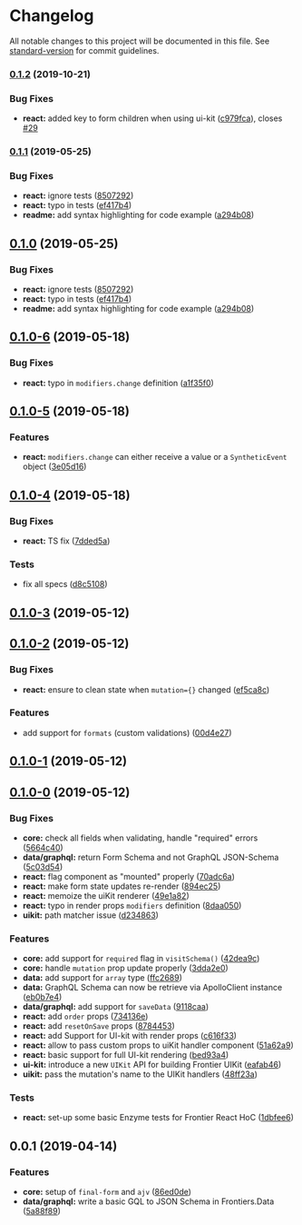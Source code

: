 # Changelog

All notable changes to this project will be documented in this file. See [standard-version](https://github.com/conventional-changelog/standard-version) for commit guidelines.

### [0.1.2](https://github.com/frontier-forms/frontier-forms/compare/v0.1.1...v0.1.2) (2019-10-21)


### Bug Fixes

* **react:** added key to form children when using ui-kit ([c979fca](https://github.com/frontier-forms/frontier-forms/commit/c979fca)), closes [#29](https://github.com/frontier-forms/frontier-forms/issues/29)



### [0.1.1](https://github.com/frontier-forms/frontier-forms/compare/v0.1.0-6...v0.1.1) (2019-05-25)


### Bug Fixes

* **react:** ignore tests ([8507292](https://github.com/frontier-forms/frontier-forms/commit/8507292))
* **react:** typo in tests ([ef417b4](https://github.com/frontier-forms/frontier-forms/commit/ef417b4))
* **readme:** add syntax highlighting for code example ([a294b08](https://github.com/frontier-forms/frontier-forms/commit/a294b08))



## [0.1.0](https://github.com/frontier-forms/frontier-forms/compare/v0.1.0-6...v0.1.0) (2019-05-25)


### Bug Fixes

* **react:** ignore tests ([8507292](https://github.com/frontier-forms/frontier-forms/commit/8507292))
* **react:** typo in tests ([ef417b4](https://github.com/frontier-forms/frontier-forms/commit/ef417b4))
* **readme:** add syntax highlighting for code example ([a294b08](https://github.com/frontier-forms/frontier-forms/commit/a294b08))



## [0.1.0-6](https://github.com/frontier-forms/frontier-forms/compare/v0.1.0-5...v0.1.0-6) (2019-05-18)


### Bug Fixes

* **react:** typo in `modifiers.change` definition ([a1f35f0](https://github.com/frontier-forms/frontier-forms/commit/a1f35f0))



## [0.1.0-5](https://github.com/frontier-forms/frontier-forms/compare/v0.1.0-4...v0.1.0-5) (2019-05-18)


### Features

* **react:** `modifiers.change` can either receive a value or a `SyntheticEvent` object ([3e05d16](https://github.com/frontier-forms/frontier-forms/commit/3e05d16))



## [0.1.0-4](https://github.com/frontier-forms/frontier-forms/compare/v0.1.0-3...v0.1.0-4) (2019-05-18)


### Bug Fixes

* **react:** TS fix ([7dded5a](https://github.com/frontier-forms/frontier-forms/commit/7dded5a))


### Tests

* fix all specs ([d8c5108](https://github.com/frontier-forms/frontier-forms/commit/d8c5108))



## [0.1.0-3](https://github.com/frontier-forms/frontier-forms/compare/v0.1.0-2...v0.1.0-3) (2019-05-12)



## [0.1.0-2](https://github.com/frontier-forms/frontier-forms/compare/v0.1.0-1...v0.1.0-2) (2019-05-12)


### Bug Fixes

* **react:** ensure to clean state when `mutation={}` changed ([ef5ca8c](https://github.com/frontier-forms/frontier-forms/commit/ef5ca8c))


### Features

* add support for `formats` (custom validations) ([00d4e27](https://github.com/frontier-forms/frontier-forms/commit/00d4e27))



## [0.1.0-1](https://github.com/frontier-forms/frontier-forms/compare/v0.1.0-0...v0.1.0-1) (2019-05-12)



## [0.1.0-0](https://github.com/frontier-forms/frontier-forms/compare/v0.0.1...v0.1.0-0) (2019-05-12)


### Bug Fixes

* **core:** check all fields when validating, handle "required" errors ([5664c40](https://github.com/frontier-forms/frontier-forms/commit/5664c40))
* **data/graphql:** return Form Schema and not GraphQL JSON-Schema ([5c03d54](https://github.com/frontier-forms/frontier-forms/commit/5c03d54))
* **react:** flag component as "mounted" properly ([70adc6a](https://github.com/frontier-forms/frontier-forms/commit/70adc6a))
* **react:** make form state updates re-render <Frontier> ([894ec25](https://github.com/frontier-forms/frontier-forms/commit/894ec25))
* **react:** memoize the uiKit renderer ([49e1a82](https://github.com/frontier-forms/frontier-forms/commit/49e1a82))
* **react:** typo in render props `modifiers` definition ([8daa050](https://github.com/frontier-forms/frontier-forms/commit/8daa050))
* **uikit:** path matcher issue ([d234863](https://github.com/frontier-forms/frontier-forms/commit/d234863))


### Features

* **core:** add support for `required` flag in `visitSchema()` ([42dea9c](https://github.com/frontier-forms/frontier-forms/commit/42dea9c))
* **core:** handle `mutation` prop update properly ([3dda2e0](https://github.com/frontier-forms/frontier-forms/commit/3dda2e0))
* **data:** add support for `array` type ([ffc2689](https://github.com/frontier-forms/frontier-forms/commit/ffc2689))
* **data:** GraphQL Schema can now be retrieve via ApolloClient instance ([eb0b7e4](https://github.com/frontier-forms/frontier-forms/commit/eb0b7e4))
* **data/graphql:** add support for `saveData` ([9118caa](https://github.com/frontier-forms/frontier-forms/commit/9118caa))
* **react:** add `order` props ([734136e](https://github.com/frontier-forms/frontier-forms/commit/734136e))
* **react:** add `resetOnSave` props ([8784453](https://github.com/frontier-forms/frontier-forms/commit/8784453))
* **react:** add Support for UI-kit with render props ([c616f33](https://github.com/frontier-forms/frontier-forms/commit/c616f33))
* **react:** allow to pass custom props to uiKit handler component ([51a62a9](https://github.com/frontier-forms/frontier-forms/commit/51a62a9))
* **react:** basic support for full UI-kit rendering ([bed93a4](https://github.com/frontier-forms/frontier-forms/commit/bed93a4))
* **ui-kit:** introduce a new `UIKit` API for building Frontier UIKit ([eafab46](https://github.com/frontier-forms/frontier-forms/commit/eafab46))
* **uikit:** pass the mutation's name to the UIKit handlers ([48ff23a](https://github.com/frontier-forms/frontier-forms/commit/48ff23a))


### Tests

* **react:** set-up some basic Enzyme tests for Frontier React HoC ([1dbfee6](https://github.com/frontier-forms/frontier-forms/commit/1dbfee6))



## 0.0.1 (2019-04-14)


### Features

* **core:** setup of `final-form` and `ajv` ([86ed0de](https://github.com/frontier-forms/frontier-forms/commit/86ed0de))
* **data/graphql:** write a basic GQL to JSON Schema in Frontiers.Data ([5a88f89](https://github.com/frontier-forms/frontier-forms/commit/5a88f89))
